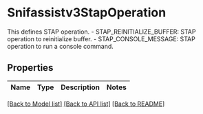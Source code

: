 # Snifassistv3StapOperation

This defines STAP operation.   - STAP_REINITIALIZE_BUFFER: STAP operation to reinitialize buffer.  - STAP_CONSOLE_MESSAGE: STAP operation to run a console command.

## Properties

Name | Type | Description | Notes
------------ | ------------- | ------------- | -------------

[[Back to Model list]](../README.md#documentation-for-models) [[Back to API list]](../README.md#documentation-for-api-endpoints) [[Back to README]](../README.md)


